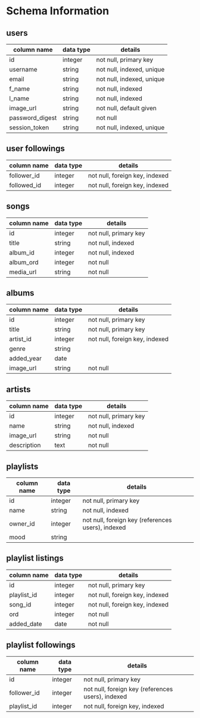 # Schema Information

## users

|column name     |data type|details                   |
|----------------|---------|--------------------------|
|id              |integer  |not null, primary key     |
|username        |string   |not null, indexed, unique |
|email           |string   |not null, indexed, unique |
|f_name          |string   |not null, indexed         |
|l_name          |string   |not null, indexed         |
|image_url       |string   |not null, default given   |
|password_digest |string   |not null                  |
|session_token   |string   |not null, indexed, unique |

## user followings

|column name |data type|details                        |
|------------|---------|-------------------------------|
|follower_id |integer  |not null, foreign key, indexed |
|followed_id |integer  |not null, foreign key, indexed |

## songs

|column name    |data type|details               |
|---------------|---------|----------------------|
|id             |integer  |not null, primary key |
|title          |string   |not null, indexed     |
|album_id       |integer  |not null, indexed     |
|album_ord      |integer  |not null              |
|media_url      |string   |not null              |

## albums

|column name|data type|details                        |
|-----------|---------|-------------------------------|
|id         |integer  |not null, primary key          |
|title      |string   |not null, primary key          |
|artist_id  |integer  |not null, foreign key, indexed |
|genre      |string   |                               |
|added_year |date     |                               |
|image_url  |string   |not null                       |

## artists

|column name |data type|details               |
|------------|---------|----------------------|
|id          |integer  |not null, primary key |
|name        |string   |not null, indexed     |
|image_url   |string   |not null              |
|description |text     |not null              |

## playlists

|column name|data type|details                                           |
|-----------|---------|--------------------------------------------------|
|id         |integer  |not null, primary key                             |
|name       |string   |not null, indexed                                 |
|owner_id   |integer  |not null, foreign key (references users), indexed |
|mood       |string   |                                                  |

## playlist listings

|column name |data type|details                         |
|------------|---------|--------------------------------|
|id          |integer  |not null, primary key           |
|playlist_id |integer  |not null, foreign key, indexed  |
|song_id     |integer  |not null, foreign key, indexed  |
|ord         |integer  |not null                        |
|added_date  |date     |not null                        |

## playlist followings

|column name  |data type|details                                           |
|-------------|---------|--------------------------------------------------|
|id           |integer  |not null, primary key                             |
|follower_id  |integer  |not null, foreign key (references users), indexed |
|playlist_id  |integer  |not null, foreign key, indexed                    |
